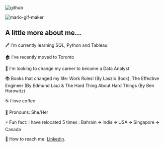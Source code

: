 
![github](https://user-images.githubusercontent.com/88034960/148631677-70e7e487-d21a-46e0-92fa-5cf7a2d97ee9.gif)






![mario-gif-maker](https://user-images.githubusercontent.com/88034960/148655055-5c0af606-84d6-49af-a490-8d5430c8044d.gif)   
## A little more about me...

🖊️ I'm currently learning SQL, Python and Tableau

🏠 I've recently moved to Toronto

🎯 I'm looking to change my career to become a Data Analyst

📚 Books that changed my life: Work Rules! (By Laszlo Bock), The Effective Engineer (By Edmund Lau) & The Hard Thing About Hard Things (By Ben Horowitz)

☕ I love coffee

🙂 Pronouns: She/Her

⚡ Fun fact: I have relocated 5 times : Bahrain 🡪 India 🡪 USA 🡪 Singapore 🡪 Canada

💬 How to reach me: [Linkedin](https://www.linkedin.com/in/jainiejose).

